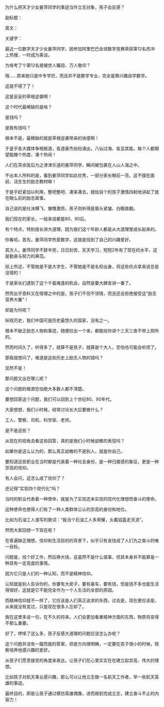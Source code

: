 为什么把天才少女姜萍同学的事迹当作立志对象，孩子会反感？

副标题：

英文：

关键字：





最近一位数学天才少女姜萍同学，因参加阿里巴巴全球数学竞赛荣获第12名而冲上热搜，一时成为美谈。

为啥考了个第12名就被世人瞩目、万人敬仰？

哦……原来她只是中专学历，而且并不是数学专业，完全是靠兴趣自学数学。

这就不得了了！

这是妥妥的草根逆袭啊！

这个时代最稀缺的是啥？

是钱吗？

是我有钱吗？

根本不是，最稀缺的就是草根逆袭带来的快感啊！



于是乎各大媒体争相报道，各道豪杰纷纷涌出，八仙过海、各显其能，每个人都期望能蹭个热度、凑个热闹！

人们在茶余饭后为之津津乐道的姜萍同学，瞬间被包裹在人山人海之中。

不出本人所料的是，看到姜萍同学如此优秀，一部分家长眼前一亮，这不摆在面前、活生生的励志教材嘛！

于是乎赶紧加以利用，整吧整吧、凑来凑去，就给自个的孩子激情四射地讲起了就在眼么前的励志故事。

自己说的是吐沫横飞、慷慨激昂，孩子则听得是眉头紧皱、白眼直翻。



我们现在的家长，一般来说都是80、90后。

有个特点，特别擅长讲大道理，因为我们这个年龄人都是从大道理里成长起来的。

你看哈，首先，姜萍同学热爱数学，这就是找到了自己的兴趣爱好。

其次人，姜萍同学不辞辛劳，日日刻苦、天天学习，短短2年有了现在的水平，这是勤奋与努力的典范。

综上所述，不管她是不是大学生，不管她是不是名校出身，将这些优点拿来说总是没错的！

于是家长们逮到了这个千载难逢的机会，自然是要大肆宣讲一番了。



然而出乎意料又在情理之中的是，孩子们不但不领情，而且还会拒绝接受这“励志营养大餐”！

却是为何呢？

纵观历史，我们中国可是历史最悠久的国家，没有之一。

根本不缺乏励志人物和事迹，随便拉出一个来，都能给你讲个三天三夜不带上厕所的。

然而时间久了，听得多了，就算不是孩子，就算是个大人，恐怕也可能会听烦了。

那我就想问了，难道是这些历史上励志人物的错吗？

显然不是！

那问题又出在哪儿呢？



这个问题的根源恐怕绝大多数人都不清楚。

要想回答这个问题，我们可以回到上个世纪80、90年代。

大家想想，我们小时候，经常讨论长大后要做什么？

工人、警察、司机、科学家、老师。

是不是这些？

从现在的视角去看这些回答，真的是我们小时候幼稚的表现吗？

如果你是这么认为的，那么真正幼稚的不是别人，就是你自己。



要知道这些职业在当时都是代表着一种社会身份，是一种归属感的象征，更是一种崇高的信仰。

有人会问，这怎么成了信仰了？

还记得“实现四个现代化”吗？

当时的职业代表着一种使命，就是为了实现还未实现的现代化理想而奋斗的使命。

这种使命也使得人们有了一种人类群体公认的崇高的身份和地位。

比如为石油工人谱写的歌词：“我当个石油工人多荣耀，头戴铝盔走天涯”。



然而大家回想一下现在呢？

在普遍缺乏理想、信仰和生活目的的背景下，似乎只有金钱成了人们为之奋斗的唯一目标。

问题是，找个好工作，然后挣大钱，这虽然不是什么错事，但其本身并不能算是一种具有一定高度的事情。

因为它只是人们的一种认知，而不是精神信仰。

认知就是别人告诉你的，你要有大房子，要有豪车，要有钱，但是钱不多也能生活得很好，这就是它不能完全作为一个人生活的全部的原因。

而精神信仰就不一样了，它应该是人们真正追求的东西，过去是，现在更应该是，从来就没有变过，只是现在很多人忘却了。

我在这里多说一句，在不久的将来，人们会更加看重精神方面的东西，物质将变得不那么重要。



好了，啰嗦了这么多，孩子反感大道理的问题应该怎么办呢？

这个问题并没有一蹴而就的答案，但是方向很明确，一定要在孩子很小的时候，观察培养他感兴趣的爱好。

从孩子们愿意接受的角度来表达，让孩子们在心里实实在在建立起崇高、伟大的理想。

比如孩子对航天事业感兴趣，那么可以让他立志做一名航天工作者，举一些航天英雄的事迹。

最终目的，即是让孩子通过模仿英雄偶像，进而做到完成立志，建立奋斗不止的内驱力！



















